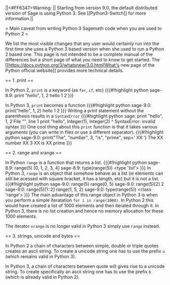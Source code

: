 ||<#FF6347>Warning: || Starting from version 9.0,  the default distributed version of Sage is using Python 3. See [[Python3-Switch]] for more information.||

= Main caveat from writing Python 3 Sagemath code when you are used to Python 2 =

We list the most visible changes that any user would certainly run into the first time she uses a Python 3 based version when she used to run a Python 2 based one. This page is not intended to be a complete manual of the differences but a short page of what you need to know to get started. The [[https://docs.python.org/3/whatsnew/3.0.html|What's new page of the Python official website]] provides more technical details.
 
== 1. print ==

In Python 2, `print` is a keyword (as `for`, `if`, etc)
{{{#!highlight python
sage-8.9: print "hello", 1, 2
hello 1 2
}}}

In Python 3, `print` becomes a function
{{{#!highlight python
sage-9.0: print("hello", 1, 2)
hello 1 2
}}}
Writing a print statement without the parenthesis results in a `SyntaxError`
{{{#highlight python
sage: print "hello", 1, 2
  File "<ipython-input-9-e91077222f2e>", line 1
    print "hello", Integer(1), Integer(2)
                ^
SyntaxError: invalid syntax
}}}
One cool thing about this `print` function is that it takes various arguments (you can write in files or use a different separator).
{{{#!highlight python
sage-9.0: print("The", "number", 3, "is", "prime", sep=' XX ')
The XX number XX 3 XX is XX prime
}}}


== 2. range and xrange ==

In Python `range` is a function that returns a list.
{{{#!highlight python
sage-8.9: range(5)
[0, 1, 2, 3, 4]
sage-8.9: type(range(5))
<type 'list'>
}}}
In Python 3, `range` is an object that somehow behave as a list (ie elements can still be acessed with square bracket, it has a length, etc) but it is not a list.
{{{#!highlight python
sage-9.0: range(5)
range(0, 5)
sage-9.0: range(5)[2]
2
sage-9.0: range(5)[1::2]
range(1, 5, 2)
sage-9.0: type(range(5))
<class 'range'>
}}}
The main advantage of this range object in Python 3 is when you perform a simple iteratation `for i in range(1000)`. In Python 2 this would have created a list of 1000 elements and then iterated through it. In Python 3, there is no list creation and hence no memory allocation for these 1000 elements.


The iterator `xrange` is no longer valid in Python 3 simply use `range` instead.

== 3. strings, unicode and bytes ==

In Python 2 a chain of characters between simple, double or triple quotes creates an ascii string. To create a unicode string one has to use the prefix `u` (which remains valid in Python 3).

In Python 3, a chain of characters between quote will gives rise to a unicode string. To create specifically an ascii string one has to use the prefix `b` (which is already valid in Python 2).

